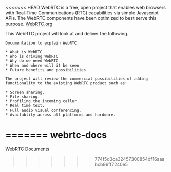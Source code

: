 <<<<<<< HEAD
WebRTC is a free, open project that enables web browsers with Real-Time Communications (RTC) capabilities via simple Javascript APIs. The WebRTC components have been optimized to best serve this purpose. [WebRTC.org](webrtc.org)

This WebRTC project will look at and deliver the following.

    Documentation to explain WebRTC:

    * What is WebRTC
    * Who is driving WebRTC
    * Why do we need WebRTC
    * When and where will it be seen
    * Future benefits and possibilities

    The project will review the commercial possibilities of adding functionality to the existing WebRTC product such as:

    * Screen sharing.
    * File sharing.
    * Profiling the incoming caller.
    * Real time text.
    * Full audio visual conferencing.
    * Availablity across all platforms and hardware.

=======
webrtc-docs
===========

WebRTC Documents
>>>>>>> 774f5d3ca32457300854df16aaabcb96ff7240e5
